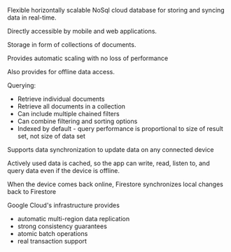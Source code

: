 Flexible horizontally scalable NoSql cloud database for storing and syncing data in real-time.

Directly accessible by mobile and web applications.

Storage in form of collections of documents.

Provides automatic scaling with no loss of performance

Also provides for offline data access.

Querying:

- Retrieve individual documents
- Retrieve all documents in a collection
- Can include multiple chained filters
- Can combine filtering and sorting options
- Indexed by default - query performance is proportional to size of result set, not size of data set

Supports data synchronization to update data on any connected device

Actively used data is cached, so the app can write, read, listen to, and query data even if the device is offline.

When the device comes back online, Firestore synchronizes local changes back to Firestore

Google Cloud's infrastructure provides

- automatic multi-region data replication
- strong consistency guarantees
- atomic batch operations
- real transaction support

